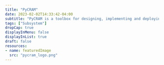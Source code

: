 ```yaml
---
title: "PyCRAM"
date: 2023-02-02T14:33:42-04:00
subtitle: "PyCRAM is a toolbox for designing, implementing and deploying software on autonomous robots."
tags: ["Subsystem"]
dropCap: true
displayInMenu: false
displayInList: true
draft: false
resources:
- name: featuredImage
  src: "pycram_logo.png"
---
```

<!--more-->
